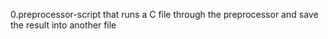 0.preprocessor-script that runs a C file through the preprocessor and save the result into another file
